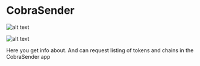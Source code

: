 # CobraSender

![alt text](https://iili.io/JupXMFf.png)

![alt text](https://iili.io/JupXMFf.png)

Here you get info about. And can request listing of tokens and chains in the CobraSender app



